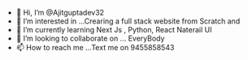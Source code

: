 - 👋 Hi, I’m @Ajitguptadev32
- 👀 I’m interested in ...Crearing a full stack website from Scratch and 
- 🌱 I’m currently learning Next Js , Python, React Naterail UI
- 💞️ I’m looking to collaborate on ... EveryBody 
- 📫 How to reach me ...Text me on 9455858543

<!---
Ajitguptadev32/Ajitguptadev32 is a ✨ special ✨ repository because its `README.md` (this file) appears on your GitHub profile.
You can click the Preview link to take a look at your changes.
--->
